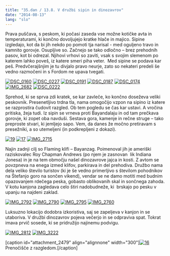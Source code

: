 ```yaml
---
title: "35.dan / 13.8. V družbi sipin in dinozavrov"
date: "2014-08-13"
lang: "slo"
---
```


Prava puščava, s peskom, ki počasi zaseda vse možne kotičke avta in temperaturami, ki končno dovoljujejo kratke hlače in majico. Sipine izgledajo, kot da bi jih nekdo po pomoti tja narisal - med oguljeno travo in kamnito gorovje. Osupljive so. Začnejo se tako odločno – brez prehodnih pasov, kot bi odrezal. Njihovi vrhovi so zaviti, vsak s svojim slemenom po katerem lahko poveš, iz katere smeri piha veter.  Med sipine se podava kar peš. Predvčerajšnjim je tu divjalo pravo neurje, zato so nekateri predeli še vedno razmočeni in s Fordom ne upava tvegati.

[![DSC_0160](images/DSC_0160-200x300.jpg)](http://gremovmongolijo.com/wp-content/uploads/2014/10/DSC_0160.jpg) [![DSC_0227](images/DSC_0227-200x300.jpg)](http://gremovmongolijo.com/wp-content/uploads/2014/10/DSC_0227.jpg) [![DSC_0191](images/DSC_01911-200x300.jpg)](http://gremovmongolijo.com/wp-content/uploads/2014/10/DSC_01911.jpg) [![DSC_0187](images/DSC_0187-300x200.jpg)](http://gremovmongolijo.com/wp-content/uploads/2014/10/DSC_0187.jpg) [![DSC_0174](images/DSC_0174-300x200.jpg)](http://gremovmongolijo.com/wp-content/uploads/2014/10/DSC_0174.jpg) [![IMG_2682](images/IMG_26821-300x200.jpg)](http://gremovmongolijo.com/wp-content/uploads/2014/10/IMG_26821.jpg) [![DSC_0222](images/DSC_0222-300x200.jpg)](http://gremovmongolijo.com/wp-content/uploads/2014/10/DSC_0222.jpg)

Sprehod, ki se sprva zdi kratek, se kar zavleče, ko končno doseževa veliki peskovnik. Presenetljivo trdna tla, nama omogočijo vzpon na sipino iz katere se razprostira čudovit razgled. Ob tem pogledu se čas kar ustavi. A vročina pritiska, žeja tudi. Iz sipin se vrneva proti Bayandalaju in od tam prečkava gorovje, ki zopet oba navduši. Sestava gora, kamenje in rečne struge – tako preproste stvari, ki jemljejo sapo. Vem, da danes že močno pretiravam s presežniki, a so utemeljeni (in podkrepljeni z dokazi).

[![19](images/19-300x200.jpg)](http://gremovmongolijo.com/wp-content/uploads/2014/10/19.jpg) [![17](images/17-300x200.jpg)](http://gremovmongolijo.com/wp-content/uploads/2014/10/17.jpg) [![IMG_2715](images/IMG_27151-300x200.jpg)](http://gremovmongolijo.com/wp-content/uploads/2014/10/IMG_27151.jpg)

Najin zadnji cilj so Flaming klifi – Bayanzag. Poimenoval jih je ameriški raziskovalec Roy Chapman Andrews (po njem je zasnovan  lik Indiana Jonesa) in je na tem območju našel dinozavrove jajca in kosti. Z avtom se povzpneva na enega izmed klifov, parkirava in del prehodiva. Družbo nama dela veliko število turistov (ki je še vedno primerljivo s številom pohodnikov na Štefanjo goro na sončen vikend), vendar se ne damo motiti med budnim opazovanjem rdečega peska, gobasto oblikovanih skal in sončnega zahoda. V kotu kanjona zagledava celo štiri nadobudneže, ki  brskajo po pesku v upanju na najdeni zaklad.

[![IMG_2792](images/IMG_27921-300x200.jpg)](http://gremovmongolijo.com/wp-content/uploads/2014/10/IMG_27921.jpg) [![IMG_2790](images/IMG_2790-300x200.jpg)](http://gremovmongolijo.com/wp-content/uploads/2014/10/IMG_2790.jpg) [![IMG_2795](images/IMG_2795-300x200.jpg)](http://gremovmongolijo.com/wp-content/uploads/2014/10/IMG_2795.jpg) [![IMG_2760](images/IMG_2760-300x200.jpg)](http://gremovmongolijo.com/wp-content/uploads/2014/10/IMG_2760.jpg)

Luksuzno lokacijo dodobra izkoristiva, saj se zapeljeva v kanjon in se utaboriva. V družbi dinozavrov pojeva večerjo in se odpraviva spat. Tokrat imava prvič sosede, ki se pridružijo najinemu podvigu.

[![IMG_2812](images/IMG_2812-300x200.jpg)](http://gremovmongolijo.com/wp-content/uploads/2014/10/IMG_2812.jpg) [![IMG_3222](images/IMG_3222-300x200.jpg)](http://gremovmongolijo.com/wp-content/uploads/2014/10/IMG_3222.jpg)

\[caption id="attachment\_2479" align="alignnone" width="300"\][![16](images/16-300x200.jpg)](http://gremovmongolijo.com/wp-content/uploads/2014/10/16.jpg) Prenočišče z razgledom.\[/caption\]
